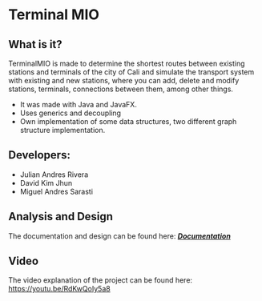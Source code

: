 # Terminal MIO
## What is it?
TerminalMIO is made to determine the shortest routes between existing stations and terminals of the city of Cali and simulate the transport system with existing and new stations, where you can add, delete and modify stations, terminals, connections between them, among other things. <br>
- It was made with Java and JavaFX.
- Uses generics and decoupling
- Own implementation of some data structures, two different graph structure implementation.
## Developers:
- Julian Andres Rivera <br>
- David Kim Jhun<br>
- Miguel Andres Sarasti <br>
## Analysis and Design
The documentation and design can be found here: [***Documentation***](docs) <br>
## Video
The video explanation of the project can be found here: https://youtu.be/RdKwQoIy5a8 <br>
